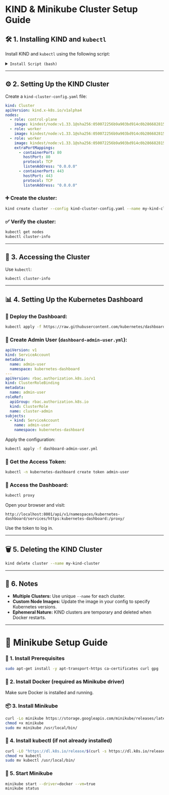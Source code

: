# KIND & Minikube Cluster Setup Guide

## 🛠️ 1. Installing KIND and `kubectl`

Install KIND and `kubectl` using the following script:

<details>
<summary><code>Install Script (bash)</code></summary>

```bash
#!/bin/bash

# Install KIND
echo "Installing KIND..."
if [ "$(uname -m)" = "x86_64" ]; then
  curl -Lo ./kind https://kind.sigs.k8s.io/dl/v0.29.0/kind-linux-amd64
elif [ "$(uname -m)" = "aarch64" ]; then
  curl -Lo ./kind https://kind.sigs.k8s.io/dl/v0.29.0/kind-linux-arm64
fi
chmod +x ./kind
sudo mv ./kind /usr/local/bin/kind

# Install kubectl
echo "Installing kubectl..."
curl -LO "https://dl.k8s.io/release/$(curl -s https://dl.k8s.io/release/stable.txt)/bin/linux/amd64/kubectl"
curl -LO "https://dl.k8s.io/release/$(curl -s https://dl.k8s.io/release/stable.txt)/bin/linux/amd64/kubectl.sha256"
echo "$(cat kubectl.sha256)  kubectl" | sha256sum --check
chmod +x kubectl
sudo install -o root -g root -m 0755 kubectl /usr/local/bin/kubectl
mkdir -p ~/.local/bin
mv ./kubectl ~/.local/bin/kubectl

# Test installation
kubectl version --client
echo "KIND & kubectl installation complete."
```
</details>

---

## ⚙️ 2. Setting Up the KIND Cluster

Create a `kind-cluster-config.yaml` file:

```yaml
kind: Cluster
apiVersion: kind.x-k8s.io/v1alpha4
nodes:
  - role: control-plane
    image: kindest/node:v1.33.1@sha256:050072256b9a903bd914c0b2866828150cb229cea0efe5892e2b644d5dd3b34f
  - role: worker
    image: kindest/node:v1.33.1@sha256:050072256b9a903bd914c0b2866828150cb229cea0efe5892e2b644d5dd3b34f
  - role: worker
    image: kindest/node:v1.33.1@sha256:050072256b9a903bd914c0b2866828150cb229cea0efe5892e2b644d5dd3b34f
    extraPortMappings:
      - containerPort: 80
        hostPort: 80
        protocol: TCP
        listenAddress: "0.0.0.0"
      - containerPort: 443
        hostPort: 443
        protocol: TCP
        listenAddress: "0.0.0.0"

```

### ➕ Create the cluster:

```bash
kind create cluster --config kind-cluster-config.yaml --name my-kind-cluster
```

### ✅ Verify the cluster:

```bash
kubectl get nodes
kubectl cluster-info
```

---

## 📡 3. Accessing the Cluster

Use `kubectl`:

```bash
kubectl cluster-info
```

---

## 📊 4. Setting Up the Kubernetes Dashboard

### 🔹 Deploy the Dashboard:

```bash
kubectl apply -f https://raw.githubusercontent.com/kubernetes/dashboard/v2.7.0/aio/deploy/recommended.yaml
```

### 🔹 Create Admin User (`dashboard-admin-user.yml`):

```yaml
apiVersion: v1
kind: ServiceAccount
metadata:
  name: admin-user
  namespace: kubernetes-dashboard
---
apiVersion: rbac.authorization.k8s.io/v1
kind: ClusterRoleBinding
metadata:
  name: admin-user
roleRef:
  apiGroup: rbac.authorization.k8s.io
  kind: ClusterRole
  name: cluster-admin
subjects:
  - kind: ServiceAccount
    name: admin-user
    namespace: kubernetes-dashboard
```

Apply the configuration:

```bash
kubectl apply -f dashboard-admin-user.yml
```

### 🔹 Get the Access Token:

```bash
kubectl -n kubernetes-dashboard create token admin-user
```

### 🔹 Access the Dashboard:

```bash
kubectl proxy
```

Open your browser and visit:

```
http://localhost:8001/api/v1/namespaces/kubernetes-dashboard/services/https:kubernetes-dashboard:/proxy/
```

Use the token to log in.

---

## 🗑️ 5. Deleting the KIND Cluster

```bash
kind delete cluster --name my-kind-cluster
```

---

## 📝 6. Notes

- **Multiple Clusters:** Use unique `--name` for each cluster.
- **Custom Node Images:** Update the image in your config to specify Kubernetes versions.
- **Ephemeral Nature:** KIND clusters are temporary and deleted when Docker restarts.

---

# 🚀 Minikube Setup Guide

### 🔧 1. Install Prerequisites

```bash
sudo apt-get install -y apt-transport-https ca-certificates curl gpg
```

### 🐳 2. Install Docker (required as Minikube driver)

Make sure Docker is installed and running.

### 📦 3. Install Minikube

```bash
curl -Lo minikube https://storage.googleapis.com/minikube/releases/latest/minikube-linux-amd64
chmod +x minikube
sudo mv minikube /usr/local/bin/
```

### 🔗 4. Install kubectl (if not already installed)

```bash
curl -LO "https://dl.k8s.io/release/$(curl -s https://dl.k8s.io/release/stable.txt)/bin/linux/amd64/kubectl"
chmod +x kubectl
sudo mv kubectl /usr/local/bin/
```

### 🚀 5. Start Minikube

```bash
minikube start --driver=docker --vm=true
minikube status
```
